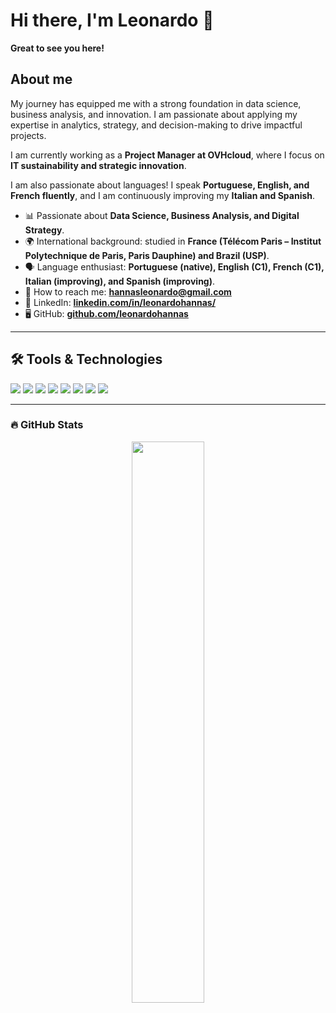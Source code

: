 # Hi there, I'm Leonardo 👋

**Great to see you here!**  

## About me

My journey has equipped me with a strong foundation in data science, business analysis, and innovation. I am passionate about applying my expertise in analytics, strategy, and decision-making to drive impactful projects.  

I am currently working as a **Project Manager at OVHcloud**, where I focus on **IT sustainability and strategic innovation**.

I am also passionate about languages! I speak **Portuguese, English, and French fluently**, and I am continuously improving my **Italian and Spanish**.

- 📊 Passionate about **Data Science, Business Analysis, and Digital Strategy**.
- 🌍 International background: studied in **France (Télécom Paris – Institut Polytechnique de Paris, Paris Dauphine) and Brazil (USP)**.
- 🗣️ Language enthusiast: **Portuguese (native), English (C1), French (C1), Italian (improving), and Spanish (improving)**.
- 📩 How to reach me: **hannasleonardo@gmail.com**  
- 💼 LinkedIn: **[linkedin.com/in/leonardohannas/](https://www.linkedin.com/in/leonardohannas/)**  
- 🖥️ GitHub: **[github.com/leonardohannas](https://github.com/leonardohannas)**  

---

## 🛠 Tools & Technologies
<div align="left">
  <img src="https://img.shields.io/badge/-Python-3776AB?logo=python&logoColor=white&style=for-the-badge" />
  <img src="https://img.shields.io/badge/-R-276DC3?logo=r&logoColor=white&style=for-the-badge" />
  <img src="https://img.shields.io/badge/-C-A8B9CC?logo=c&logoColor=white&style=for-the-badge" />
  <img src="https://img.shields.io/badge/-Java-007396?logo=java&logoColor=white&style=for-the-badge" />
  <img src="https://img.shields.io/badge/-SQL-4479A1?logo=postgresql&logoColor=white&style=for-the-badge" />
  <img src="https://img.shields.io/badge/-LaTeX-008080?logo=latex&logoColor=white&style=for-the-badge" />
  <img src="https://img.shields.io/badge/-Tableau-E97627?logo=tableau&logoColor=white&style=for-the-badge" />
  <img src="https://img.shields.io/badge/-Power%20BI-F2C811?logo=powerbi&logoColor=black&style=for-the-badge" />
</div>

---

### 🔥 GitHub Stats
<p align="center">
  <img width="48%" src="https://github-readme-stats.vercel.app/api?username=leonardohannas&show_icons=true&theme=dark" />
</p>
